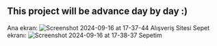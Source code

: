 This project will be advance day by day :)
----------
Ana ekran:
![Screenshot 2024-09-16 at 17-37-44 Alışveriş Sitesi](https://github.com/user-attachments/assets/29dda690-de3e-4285-8543-2225313ff66e)
Sepet ekranı:
![Screenshot 2024-09-16 at 17-38-37 Sepetim](https://github.com/user-attachments/assets/f9f9693d-f2fb-4db4-8485-bfaf95c1b213)
